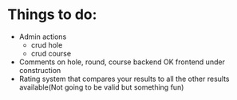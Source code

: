 # Things to do:
- Admin actions
    - crud hole
    - crud course
- Comments on hole, round, course backend OK frontend under construction
- Rating system that compares your results to all the other results available(Not going to be valid but something fun)